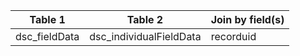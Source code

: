 |Table 1|Table 2|Join by field(s)|
|------------------------|------------------------|-------------------------------|
dsc_fieldData|dsc_individualFieldData|recorduid
